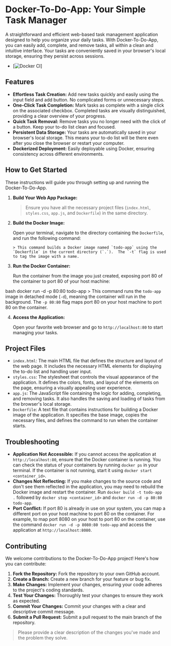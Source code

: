 # Docker-To-Do-App: Your Simple Task Manager

A straightforward and efficient web-based task management application designed to help you organize your daily tasks. With Docker-To-Do-App, you can easily add, complete, and remove tasks, all within a clean and intuitive interface. Your tasks are conveniently saved in your browser's local storage, ensuring they persist across sessions.
- [![Docker CI](https://github.com/omokehinde-hub/To-Do-App/actions/workflows/docker-ci.yml/badge.svg)] 


## Features

-   **Effortless Task Creation:** Add new tasks quickly and easily using the input field and add button.  No complicated forms or unnecessary steps.
-   **One-Click Task Completion:** Mark tasks as complete with a single click on the associated checkbox. Completed tasks are visually distinguished, providing a clear overview of your progress.
-   **Quick Task Removal:** Remove tasks you no longer need with the click of a button. Keep your to-do list clean and focused.
-   **Persistent Data Storage:** Your tasks are automatically saved in your browser's local storage.  This means your to-do list will be there even after you close the browser or restart your computer.
-   **Dockerized Deployment:** Easily deployable using Docker, ensuring consistency across different environments.

## How to Get Started

These instructions will guide you through setting up and running the Docker-To-Do-App.

1.  **Build Your Web App Package:**

    > Ensure you have all the necessary project files (`index.html`, `styles.css`, `app.js`, and `Dockerfile`) in the same directory.

2.  **Build the Docker Image:**

    Open your terminal, navigate to the directory containing the `Dockerfile`, and run the following command:

        > This command builds a Docker image named `todo-app` using the `Dockerfile` in the current directory (`.`).  The `-t` flag is used to tag the image with a name.

3.  **Run the Docker Container:**

    Run the container from the image you just created, exposing port 80 of the container to port 80 of your host machine:

bash
    docker run -d -p 80:80 todo-app
        > This command runs the `todo-app` image in detached mode (`-d`), meaning the container will run in the background. The `-p 80:80` flag maps port 80 on your host machine to port 80 on the container.

4.  **Access the Application:**

    Open your favorite web browser and go to `http://localhost:80` to start managing your tasks.

## Project Files

-   `index.html`: The main HTML file that defines the structure and layout of the web page. It includes the necessary HTML elements for displaying the to-do list and handling user input.
-   `styles.css`: The stylesheet that controls the visual appearance of the application.  It defines the colors, fonts, and layout of the elements on the page, ensuring a visually appealing user experience.
-   `app.js`:  The JavaScript file containing the logic for adding, completing, and removing tasks. It also handles the saving and loading of tasks from the browser's local storage.
-   `Dockerfile`: A text file that contains instructions for building a Docker image of the application. It specifies the base image, copies the necessary files, and defines the command to run when the container starts.

## Troubleshooting

-   **Application Not Accessible:** If you cannot access the application at `http://localhost:80`, ensure that the Docker container is running.  You can check the status of your containers by running `docker ps` in your terminal. If the container is not running, start it using `docker start <container_id>`.
-   **Changes Not Reflecting:** If you make changes to the source code and don't see them reflected in the application, you may need to rebuild the Docker image and restart the container.  Run `docker build -t todo-app .` followed by `docker stop <container_id>` and `docker run -d -p 80:80 todo-app`.
-   **Port Conflict:** If port 80 is already in use on your system, you can map a different port on your host machine to port 80 on the container.  For example, to map port 8080 on your host to port 80 on the container, use the command `docker run -d -p 8080:80 todo-app` and access the application at `http://localhost:8080`.

## Contributing

We welcome contributions to the Docker-To-Do-App project! Here's how you can contribute:

1.  **Fork the Repository:** Fork the repository to your own GitHub account.
2.  **Create a Branch:** Create a new branch for your feature or bug fix.
3.  **Make Changes:** Implement your changes, ensuring your code adheres to the project's coding standards.
4.  **Test Your Changes:** Thoroughly test your changes to ensure they work as expected.
5.  **Commit Your Changes:** Commit your changes with a clear and descriptive commit message.
6.  **Submit a Pull Request:** Submit a pull request to the main branch of the repository.

> Please provide a clear description of the changes you've made and the problem they solve.
